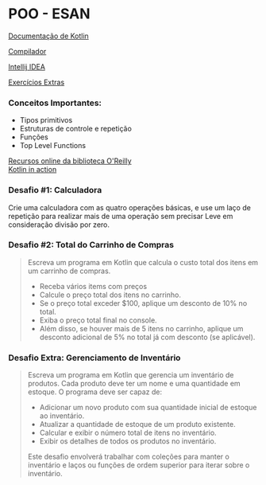 # POO - ESAN

[Documentação de Kotlin](https://kotlinlang.org/docs/home.html)

[Compilador](https://kotlinlang.org/docs/command-line.html)

[Intellij IDEA](https://www.jetbrains.com/idea/)

[Exercícios Extras](https://github.com/tiagodavi70/python-intro/tree/master)

### Conceitos Importantes:
* Tipos primitivos
* Estruturas de controle e repetição
* Funções
* Top Level Functions

[Recursos online da biblioteca O'Reilly](https://www.ua.pt/pt/sbidm/pesquisa)  
[Kotlin in action](https://learning.oreilly.com/library/view/kotlin-in-action/9781617293290/)

### Desafio #1: Calculadora

Crie uma calculadora com as quatro operações básicas, e use um laço de repetição para realizar mais de uma operação sem precisar 
Leve em consideração divisão por zero.

### Desafio #2: Total do Carrinho de Compras

> Escreva um programa em Kotlin que calcula o custo total dos itens em um carrinho de compras.
> - Receba vários items com preços 
> - Calcule o preço total dos itens no carrinho.
> - Se o preço total exceder $100, aplique um desconto de 10% no total.
> - Exiba o preço total final no console.
> - Além disso, se houver mais de 5 itens no carrinho, aplique um desconto adicional de 5% no total já com desconto (se aplicável).



### Desafio Extra: Gerenciamento de Inventário

> Escreva um programa em Kotlin que gerencia um inventário de produtos. Cada produto deve ter um nome e uma quantidade em estoque. O programa deve ser capaz de:
> 
> - Adicionar um novo produto com sua quantidade inicial de estoque ao inventário.
> - Atualizar a quantidade de estoque de um produto existente.
> - Calcular e exibir o número total de itens no inventário.
> - Exibir os detalhes de todos os produtos no inventário.
> 
> Este desafio envolverá trabalhar com coleções para manter o inventário e laços ou funções de ordem superior para iterar sobre o inventário.

